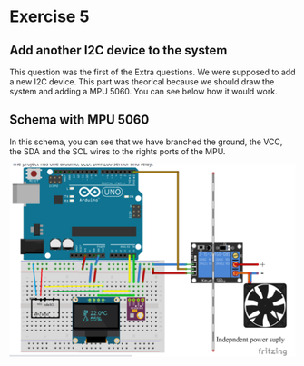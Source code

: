 # Exercise 5

## Add another I2C device to the system

This question was the first of the Extra questions. We were supposed to add a new I2C device. This part was theorical because we should draw the system and adding a MPU 5060. You
can see below how it would work. 

## Schema with MPU 5060

In this schema, you can see that we have branched the ground, the VCC, the SDA and the SCL wires to the rights ports of the MPU.


![Image](https://github.com/efrei-paris-sud/2020-H-Team-of-2/blob/main/lab/2/Exercise/5/MPU%205060%20schema.png)
